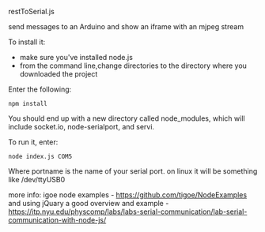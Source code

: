 restToSerial.js

send messages to an Arduino and show an iframe with an mjpeg stream

To install it:
* make sure you've installed node.js
* from the command line,change directories to the directory where you downloaded the project

Enter the following:

	npm install 

You should end up with a new directory called node_modules, which will include socket.io, node-serialport, and servi.

To run it, enter:

	node index.js COM5 
	
Where portname is the name of your serial port. on linux it will be something like /dev/ttyUSB0

more info:
igoe node examples -  https://github.com/tigoe/NodeExamples and using jQuary
a good overview and example - https://itp.nyu.edu/physcomp/labs/labs-serial-communication/lab-serial-communication-with-node-js/
